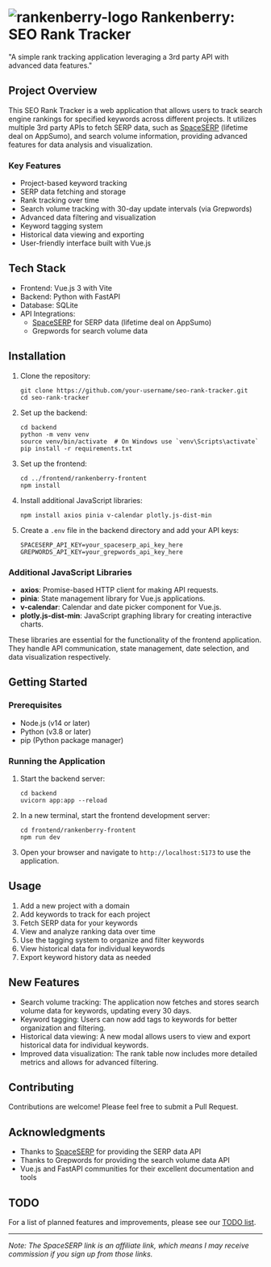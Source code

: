 # ![rankenberry-logo](https://github.com/user-attachments/assets/7222a62b-52e2-4474-afa7-653362a0dfa1) Rankenberry: SEO Rank Tracker

"A simple rank tracking application leveraging a 3rd party API with advanced data features."

## Project Overview

This SEO Rank Tracker is a web application that allows users to track search engine rankings for specified keywords across different projects. It utilizes multiple 3rd party APIs to fetch SERP data, such as [SpaceSERP](https://appsumo.8odi.net/nLaMra) (lifetime deal on AppSumo), and search volume information, providing advanced features for data analysis and visualization.

### Key Features

- Project-based keyword tracking
- SERP data fetching and storage
- Rank tracking over time
- Search volume tracking with 30-day update intervals (via Grepwords)
- Advanced data filtering and visualization
- Keyword tagging system
- Historical data viewing and exporting
- User-friendly interface built with Vue.js

## Tech Stack

- Frontend: Vue.js 3 with Vite
- Backend: Python with FastAPI
- Database: SQLite
- API Integrations: 
  - [SpaceSERP](https://appsumo.8odi.net/nLaMra) for SERP data (lifetime deal on AppSumo)
  - Grepwords for search volume data

## Installation

1. Clone the repository:
   ```
   git clone https://github.com/your-username/seo-rank-tracker.git
   cd seo-rank-tracker
   ```

2. Set up the backend:
   ```
   cd backend
   python -m venv venv
   source venv/bin/activate  # On Windows use `venv\Scripts\activate`
   pip install -r requirements.txt
   ```

3. Set up the frontend:
   ```
   cd ../frontend/rankenberry-frontent
   npm install
   ```

4. Install additional JavaScript libraries:
   ```
   npm install axios pinia v-calendar plotly.js-dist-min
   ```

5. Create a `.env` file in the backend directory and add your API keys:
   ```
   SPACESERP_API_KEY=your_spaceserp_api_key_here
   GREPWORDS_API_KEY=your_grepwords_api_key_here
   ```

### Additional JavaScript Libraries

- **axios**: Promise-based HTTP client for making API requests.
- **pinia**: State management library for Vue.js applications.
- **v-calendar**: Calendar and date picker component for Vue.js.
- **plotly.js-dist-min**: JavaScript graphing library for creating interactive charts.

These libraries are essential for the functionality of the frontend application. They handle API communication, state management, date selection, and data visualization respectively.

## Getting Started

### Prerequisites

- Node.js (v14 or later)
- Python (v3.8 or later)
- pip (Python package manager)

### Running the Application

1. Start the backend server:
   ```
   cd backend
   uvicorn app:app --reload
   ```

2. In a new terminal, start the frontend development server:
   ```
   cd frontend/rankenberry-frontent
   npm run dev
   ```

3. Open your browser and navigate to `http://localhost:5173` to use the application.

## Usage

1. Add a new project with a domain
2. Add keywords to track for each project
3. Fetch SERP data for your keywords
4. View and analyze ranking data over time
5. Use the tagging system to organize and filter keywords
6. View historical data for individual keywords
7. Export keyword history data as needed

## New Features

- Search volume tracking: The application now fetches and stores search volume data for keywords, updating every 30 days.
- Keyword tagging: Users can now add tags to keywords for better organization and filtering.
- Historical data viewing: A new modal allows users to view and export historical data for individual keywords.
- Improved data visualization: The rank table now includes more detailed metrics and allows for advanced filtering.

## Contributing

Contributions are welcome! Please feel free to submit a Pull Request.

## Acknowledgments

- Thanks to [SpaceSERP](https://appsumo.8odi.net/nLaMra) for providing the SERP data API
- Thanks to Grepwords for providing the search volume data API
- Vue.js and FastAPI communities for their excellent documentation and tools

## TODO

For a list of planned features and improvements, please see our [TODO list](https://github.com/pshapiro/rankenberry/blob/main/TODO.md).

---

*Note: The SpaceSERP link is an affiliate link, which means I may receive commission if you sign up from those links.*
